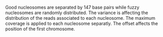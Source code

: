Good nucleosomes are separated by 147 base pairs while fuzzy nucleosomes are 
randomly distributed. The variance is affecting the distribution of the reads 
associated to each nucleosome. The maximum coverage is applied to each 
nucleosome separatly. The offset affects the position of the first chromosome.
